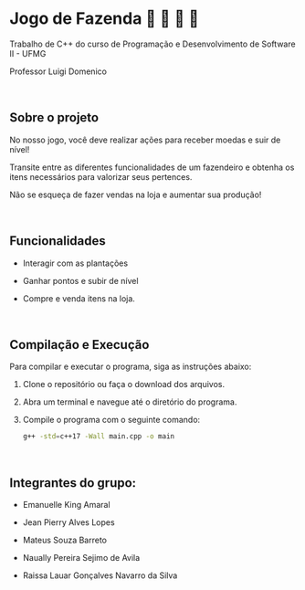 # Jogo de Fazenda :pig2: :baby_chick:	:seedling: :corn:


Trabalho de C++ do curso de Programação e Desenvolvimento de Software II - UFMG

Professor Luigi Domenico



<br>

## Sobre o projeto

No nosso jogo, você deve realizar ações para receber moedas e suir de nível!

Transite entre as diferentes funcionalidades de um fazendeiro e obtenha os itens necessários para valorizar seus pertences.

Não se esqueça de fazer vendas na loja e aumentar sua produção!



<br>

## Funcionalidades
  - Interagir com as plantações

  - Ganhar pontos e subir de nível

  - Compre e venda itens na loja.



<br>

## Compilação e Execução

Para compilar e executar o programa, siga as instruções abaixo:

1. Clone o repositório ou faça o download dos arquivos.

2. Abra um terminal e navegue até o diretório do programa.

3. Compile o programa com o seguinte comando:

   ```bash
   g++ -std=c++17 -Wall main.cpp -o main
    ```


<br>

## Integrantes do grupo:

  - Emanuelle King Amaral
  
  - Jean Pierry Alves Lopes
  
  - Mateus Souza Barreto
  
  - Naually Pereira Sejimo de Avila
  
 - Raissa Lauar Gonçalves Navarro da Silva
